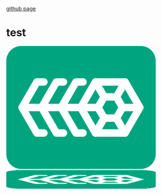 [github page](https://yangkangsung.github.io/test/)

# test

![Harvester](./icon-harvester.svg)
<img src="./icon-harvester.svg" alt="Harvester" width="400" height="50" />
